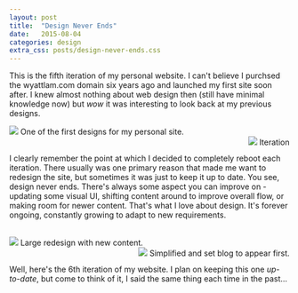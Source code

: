 ```yaml
---
layout: post
title:  "Design Never Ends"
date:   2015-08-04
categories: design
extra_css: posts/design-never-ends.css
---
```

This is the fifth iteration of my personal website. I can't believe I purchsed the wyattlam.com domain six years ago and launched my first site soon after. I knew almost nothing about web design then (still have minimal knowledge now) but *wow* it was interesting to look back at my previous designs.

<div>
	<div class="row">
		<img src="{{ site.baseurl }}/resources/design_never_ends_site_1.jpg" />
		<span class="img-caption">One of the first designs for my personal site.</span>
	</div>
	<div class="row" style="float: right">
		<img src="{{ site.baseurl }}/resources/design_never_ends_site_2.jpg" />
		<span class="img-caption">Iteration</span>
	</div>
</div>

<br>

I clearly remember the point at which I decided to completely reboot each iteration. There usually was one primary reason that made me want to redesign the site, but sometimes it was just to keep it up to date. You see, design never ends. There's always some aspect you can improve on - updating some visual UI, shifting content around to improve overall flow, or making room for newer content. That's what I love about design. It's forever ongoing, constantly growing to adapt to new requirements.

<br>

<div>
	<div class="row">
		<img class="bordered" src="{{ site.baseurl }}/resources/design_never_ends_site_3.jpg" />
		<span class="img-caption">Large redesign with new content.</span>
	</div>
	<div class="row" style="float: right">
		<img class="bordered" src="{{ site.baseurl }}/resources/design_never_ends_site_4.jpg" />
		<span class="img-caption">Simplified and set blog to appear first.</span>
	</div>
</div>

<br>

Well, here's the 6th iteration of my website. I plan on keeping this one *up-to-date*, but come to think of it, I said the same thing each time in the past...